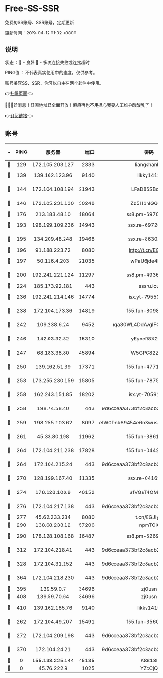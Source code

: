 # Free-SS-SSR

免费的SS账号、SSR账号，定期更新

更新时间：2019-04-12 01:32 +0800

## 说明

状态     ：🙂 - 良好 🙁 - 多次连接失败或连接超时

PING值   ：不代表真实使用中的速度，仅供参考。

账号兼容SS、SSR，你可以自由在两个软件中使用。

👉[扫码页面](https://liesauer.github.io/Free-SS-SSR/)👈

🎉🎉🎉好消息！订阅地址已全面开放！麻麻再也不用担心我要人工维护酸酸乳了！

👉[订阅链接](https://www.liesauer.net/yogurt/subscribe?ACCESS_TOKEN=DAYxR3mMaZAsaqUb)👈

## 账号

|-|PING|服务器|端口|密码|加密方式|区域|
|:----:|:----:|:-----:|-----:|:----:|:----:|:----:|
|🙂|129|172.105.203.127|2333|liangshanbo|chacha20|JP|
|🙂|139|139.162.123.96|9140|likky1415|aes-256-cfb|JP|
|🙂|144|172.104.108.194|21943|LFaD86SBq2lY|aes-256-cfb|JP|
|🙂|146|172.105.231.130|30248|Zz5H1nlGGKHx|aes-256-cfb|JP|
|🙂|176|213.183.48.10|18064|ss8.pm-69704775|rc4-md5|RU|
|🙂|193|198.199.109.236|14943|ssx.re-69726715|aes-256-cfb|US|
|🙂|195|134.209.48.248|19468|ssx.re-86302752|aes-256-cfb|US|
|🙂|196|91.188.223.72|8080|http://t.cn/EGJIyrl|rc4-md5|RU|
|🙂|197|50.116.4.203|21035|wPaU6jde4NZT|aes-256-cfb|US|
|🙂|200|192.241.221.124|11297|ss8.pm-49366611|aes-256-cfb|US|
|🙂|224|185.173.92.181|443|sssru.icu|rc4-md5|RU|
|🙂|236|192.241.214.146|14774|isx.yt-79553364|aes-256-cfb|US|
|🙂|238|172.104.173.36|14819|f55.fun-80989393|aes-256-cfb|SG|
|🙂|242|109.238.6.24|9452|rqa30WL4DdAvgIFG6Fs3znzTa|aes-256-cfb|FR|
|🙂|246|142.93.32.82|15310|yEyceR8X2EVd|aes-256-cfb|GB|
|🙂|247|68.183.38.80|45894|fW5GPC82Z97G|aes-256-cfb|GB|
|🙂|250|139.162.51.39|17371|f55.fun-47715788|aes-256-cfb|SG|
|🙂|253|173.255.230.159|15805|f55.fun-78754827|aes-256-cfb|US|
|🙂|258|162.243.151.85|18202|isx.yt-70591909|aes-256-cfb|US|
|🙂|258|198.74.58.40|443|9d6cceaa373bf2c8acb22e60b6a58be6|aes-256-cfb|US|
|🙂|259|198.255.103.62|8097|eIW0Dnk69454e6nSwuspv9DmS201tQ0D|aes-256-cfb|US|
|🙂|261|45.33.80.198|11962|f55.fun-38615742|aes-256-cfb|US|
|🙂|264|172.104.211.238|17828|f55.fun-04428488|aes-256-cfb|US|
|🙂|264|172.104.215.24|443|9d6cceaa373bf2c8acb22e60b6a58be6|aes-256-cfb|US|
|🙂|270|128.199.167.40|11335|ssx.re-04169408|aes-256-cfb|SG|
|🙂|274|178.128.106.9|46152|sfVGsT4OMxHC|aes-256-cfb|SG|
|🙂|276|172.104.217.138|443|9d6cceaa373bf2c8acb22e60b6a58be6|aes-256-cfb|US|
|🙂|277|45.62.233.234|8080|t.cn/EGJIyrl|rc4-md5|CA|
|🙂|290|138.68.233.12|57206|npmTCK|rc4-md5|US|
|🙂|290|178.128.108.168|16487|ss8.pm-52699195|aes-256-cfb|SG|
|🙂|312|172.104.218.41|443|9d6cceaa373bf2c8acb22e60b6a58be6|aes-256-cfb|US|
|🙂|328|172.104.31.152|443|9d6cceaa373bf2c8acb22e60b6a58be6|aes-256-cfb|US|
|🙂|364|172.104.218.230|443|9d6cceaa373bf2c8acb22e60b6a58be6|aes-256-cfb|US|
|🙂|395|139.59.0.7|34696|zjOusn|chacha20|IN|
|🙂|408|139.59.70.64|34696|zjOusn|chacha20|IN|
|🙂|410|139.162.185.76|9140|likky1415|aes-256-cfb|DE|
|🙂|262|172.104.49.207|15491|f55.fun-35608274|aes-256-cfb|SG|
|🙂|272|172.104.209.198|443|9d6cceaa373bf2c8acb22e60b6a58be6|aes-256-cfb|US|
|🙂|370|172.104.24.21|443|9d6cceaa373bf2c8acb22e60b6a58be6|aes-256-cfb|US|
|🙁|0|155.138.225.144|45135|KSS18l|rc4-md5|US|
|🙁|0|45.76.222.9|1025|YZcCjQ|rc4-md5|JP|
